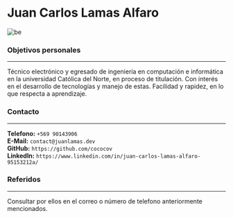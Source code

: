 # Juan Carlos Lamas Alfaro

![be](https://media-exp1.licdn.com/dms/image/C4E03AQGKYcZBx1HWyw/profile-displayphoto-shrink_200_200/0?e=1594857600&v=beta&t=LJz3C1QXjnnBIReUp0mJg7Lxsv3YCBlUsPnEBcgk15w "profile")


### Objetivos personales

---

Técnico electrónico y egresado de ingeniería en computación e informática en la universidad Católica del Norte, en proceso de titulación. Con interés en el desarrollo de tecnologías y manejo de estas. Facilidad y rapidez, en lo que respecta a aprendizaje.

### Contacto

---

**Telefono:** `+569 90143906`<br/>
**E-Mail:** `contact@juanlamas.dev`<br/>
**GitHub:** `https://github.com/cococov`<br/>
**LinkedIn:** `https://www.linkedin.com/in/juan-carlos-lamas-alfaro-95153212a/`<br/>

### Referidos

---

Consultar por ellos en el correo o número de telefono anteriormente mencionados.